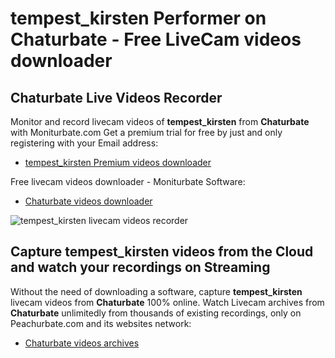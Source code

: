 # tempest_kirsten Performer on Chaturbate - Free LiveCam videos downloader

## Chaturbate Live Videos Recorder

Monitor and record livecam videos of **tempest_kirsten** from **Chaturbate** with Moniturbate.com
Get a premium trial for free by just and only registering with your Email address:
* [tempest_kirsten Premium videos downloader](https://moniturbate.com/request-demo-licence-key.html)

Free livecam videos downloader - Moniturbate Software:
* [Chaturbate videos downloader](https://moniturbate.com/moniturbate-download-software.html)

![tempest_kirsten livecam videos recorder](https://peachurnet.com/templates/moniturbate-software.png)


## Capture tempest_kirsten videos from the Cloud and watch your recordings on Streaming

Without the need of downloading a software, capture **tempest_kirsten** livecam videos from **Chaturbate** 100% online.
Watch Livecam archives from **Chaturbate** unlimitedly from thousands of existing recordings, only on Peachurbate.com and its websites network:
* [Chaturbate videos archives](https://peachurnet.com/)